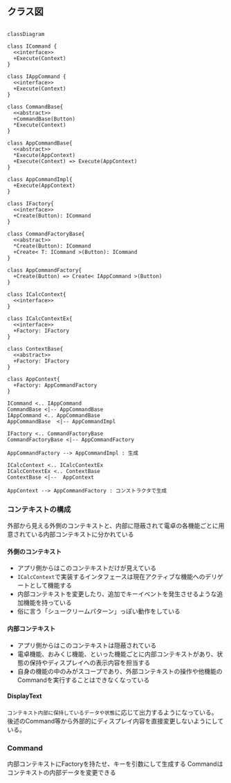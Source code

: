 ﻿## クラス図

```mermaid

classDiagram

class ICommand {
  <<interface>>
  +Execute(Context)
}

class IAppCommand {
  <<interface>>
  +Execute(Context)
}

class CommandBase{
  <<abstract>>
  +CommandBase(Button)
  *Execute(Context)
}

class AppCommandBase{
  <<abstract>>
  *Execute(AppContext)
  +Execute(Context) => Execute(AppContext)
}

class AppCommandImpl{
  +Execute(AppContext)
}

class IFactory{
  <<interface>>
  +Create(Button): ICommand
}

class CommandFactoryBase{
  <<abstract>>
  *Create(Button): ICommand
  +Create< T: ICommand >(Button): ICommand
}

class AppCommandFactory{
  +Create(Button) => Create< IAppCommand >(Button)
}

class ICalcContext{
  <<interface>>
}

class ICalcContextEx{
  <<interface>>
  +Factory: IFactory
}

class ContextBase{
  <<abstract>>
  +Factory: IFactory
}

class AppContext{
  +Factory: AppCommandFactory
}

ICommand <.. IAppCommand
CommandBase <|-- AppCommandBase
IAppCommand <.. AppCommandBase
AppCommandBase  <|-- AppCommandImpl

IFactory <.. CommandFactoryBase
CommandFactoryBase <|-- AppCommandFactory

AppCommandFactory --> AppCommandImpl : 生成

ICalcContext <.. ICalcContextEx
ICalcContextEx <.. ContextBase
ContextBase <|--  AppContext

AppContext --> AppCommandFactory : コンストラクタで生成
```

### コンテキストの構成

外部から見える外側のコンテキストと、内部に隠蔽されて電卓の各機能ごとに用意されている内部コンテキストに分かれている

#### 外側のコンテキスト

- アプリ側からはこのコンテキストだけが見えている
- `ICalcContext`で実装するインタフェースは現在アクティブな機能へのデリゲートとして機能する
- 内部コンテキストを変更したり、追加でキーイベントを発生させるような追加機能を持っている
- 俗に言う「シュークリームパターン」っぽい動作をしている

#### 内部コンテキスト

- アプリ側からはこのコンテキストは隠蔽されている
- 電卓機能、おみくじ機能、といった機能ごとに内部コンテキストがあり、状態の保持やディスプレイへの表示内容を担当する
- 自身の機能の中のみがスコープであり、外部コンテキストの操作や他機能のCommandを実行することはできなくなっている

#### DisplayText

`コンテキスト内部に保持しているデータや状態`に応じて出力するようになっている。
後述のCommand等から外部的にディスプレイ内容を直接変更しないようにしている。

### Command

内部コンテキストにFactoryを持たせ、キーを引数にして生成する
Commandはコンテキストの内部データを変更できる
